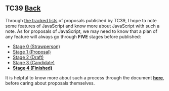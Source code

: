 ## TC39 [Back](../JavaScript.md)

Through [the tracked lists](https://github.com/tc39/proposals) of proposals published by TC39, I hope to note some features of JavaScript and know more about JavaScript with such a note. As for proposals of JavaScript, we may need to know that a plan of any feature will always go through **FIVE** stages before published:

- [Stage 0 (Strawperson)](https://github.com/tc39/proposals/blob/master/stage-0-proposals.md)
- [Stage 1 (Proposal)](https://github.com/tc39/proposals/blob/master/stage-1-proposals.md)
- [Stage 2 (Draft)](https://github.com/tc39/proposals#stage-2)
- [Stage 3 (Candidate)](https://github.com/tc39/proposals#stage-3)
- [**Stage 4 (Finished)**](./stage4/stage4.md)

It is helpful to know more about such a process through the document [**here**](./process/process.md), before caring about proposals themselves.
